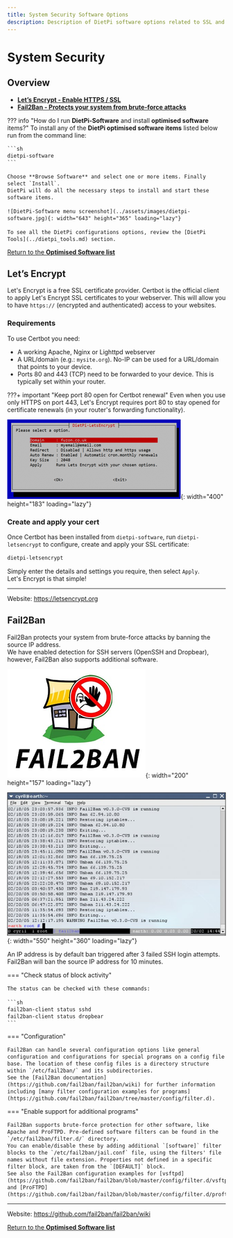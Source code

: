 ```yaml
---
title: System Security Software Options
description: Description of DietPi software options related to SSL and security
---
```


# System Security

## Overview

- [**Let’s Encrypt - Enable HTTPS / SSL**](#lets-encrypt)
- [**Fail2Ban - Protects your system from brute-force attacks**](#fail2ban)

??? info "How do I run **DietPi-Software** and install **optimised software** items?"
    To install any of the **DietPi optimised software items** listed below run from the command line:

    ```sh
    dietpi-software
    ```

    Choose **Browse Software** and select one or more items. Finally select `Install`.  
    DietPi will do all the necessary steps to install and start these software items.

    ![DietPi-Software menu screenshot](../assets/images/dietpi-software.jpg){: width="643" height="365" loading="lazy"}

    To see all the DietPi configurations options, review the [DietPi Tools](../dietpi_tools.md) section.

[Return to the **Optimised Software list**](../software.md)

## Let’s Encrypt

Let's Encrypt is a free SSL certificate provider. Certbot is the official client to apply Let's Encrypt SSL certificates to your webserver. This will allow you to have `https://` (encrypted and authenticated) access to your websites.

### Requirements

To use Certbot you need:

- A working Apache, Nginx or Lighttpd webserver
- A URL/domain (e.g.: `mysite.org`). No-IP can be used for a URL/domain that points to your device.
- Ports 80 and 443 (TCP) need to be forwarded to your device. This is typically set within your router.

???+ important "Keep port 80 open for Certbot renewal"
    Even when you use only HTTPS on port 443, Let's Encrypt requires port 80 to stay opened for certificate renewals (in your router's forwarding functionality).

![DietPi-LetsEncrypt interface screenshot](../assets/images/dietpi-software-security-certbot.png){: width="400" height="183" loading="lazy"}

### Create and apply your cert

Once Certbot has been installed from `dietpi-software`, run `dietpi-letsencrypt` to configure, create and apply your SSL certificate:

```sh
dietpi-letsencrypt
```

Simply enter the details and settings you require, then select `Apply`.  
Let's Encrypt is that simple!

***

Website: <https://letsencrypt.org>

## Fail2Ban

Fail2Ban protects your system from brute-force attacks by banning the source IP address.  
We have enabled detection for SSH servers (OpenSSH and Dropbear), however, Fail2Ban also supports additional software.

![Fail2Ban logo](../assets/images/dietpi-software-security-fail2ban1.jpg){: width="200" height="157" loading="lazy"}

![Fail2Ban example console logs output](../assets/images/dietpi-software-security-fail2ban2.jpg){: width="550" height="360" loading="lazy"}

An IP address is by default ban triggered after 3 failed SSH login attempts. Fail2Ban will ban the source IP address for 10 minutes.

=== "Check status of block activity"

    The status can be checked with these commands:

    ```sh
    fail2ban-client status sshd
    fail2ban-client status dropbear
    ```

=== "Configuration"

    Fail2Ban can handle several configuration options like general configuration and configurations for special programs on a config file base. The location of these config files is a directory structure within `/etc/fail2ban/` and its subdirectories.  
    See the [Fail2Ban documentation](https://github.com/fail2ban/fail2ban/wiki) for further information including [many filter configuration examples for programs](https://github.com/fail2ban/fail2ban/tree/master/config/filter.d).

=== "Enable support for additional programs"

    Fail2Ban supports brute-force protection for other software, like Apache and ProFTPD. Pre-defined software filters can be found in the `/etc/fail2ban/filter.d/` directory.  
    You can enable/disable these by adding additional `[software]` filter blocks to the `/etc/fail2ban/jail.conf` file, using the filters' file names without file extension. Properties not defined in a specific filter block, are taken from the `[DEFAULT]` block.  
    See also the Fail2Ban configuration examples for [vsftpd](https://github.com/fail2ban/fail2ban/blob/master/config/filter.d/vsftpd.conf) and [ProFTPD](https://github.com/fail2ban/fail2ban/blob/master/config/filter.d/proftpd.conf).

***

Website: <https://github.com/fail2ban/fail2ban/wiki>

[Return to the **Optimised Software list**](../software.md)
